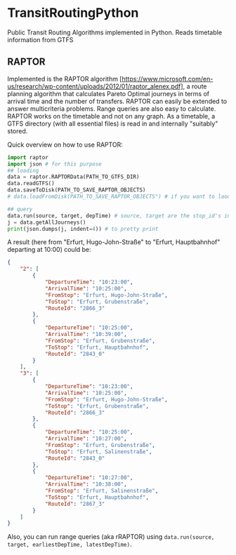 # TransitRoutingPython
Public Transit Routing Algorithms implemented in Python. Reads timetable information from GTFS

## RAPTOR

Implemented is the RAPTOR algorithm [https://www.microsoft.com/en-us/research/wp-content/uploads/2012/01/raptor_alenex.pdf], a route planning algorithm that calculates Pareto Optimal journeys in terms of arrival time and the number of transfers. RAPTOR can easily be extended to answer multicriteria problems. Range queries are also easy to calculate. RAPTOR works on the timetable and not on any graph. As a timetable, a GTFS directory (with all essential files) is read in and internally "suitably" stored.

Quick overview on how to use RAPTOR:

```Python
import raptor
import json # for this purpose
## loading
data = raptor.RAPTORData(PATH_TO_GTFS_DIR)
data.readGTFS()
data.saveToDisk(PATH_TO_SAVE_RAPTOR_OBJECTS)
# data.loadFromDisk(PATH_TO_SAVE_RAPTOR_OBJECTS") # if you want to laod the previously computed timetable information

## query
data.run(source, target, depTime) # source, target are the stop_id's inside the GTFS/stops.txt file, depTime in seconds
j = data.getAllJourneys()
print(json.dumps(j, indent=4)) # to pretty print
```
A result (here from "Erfurt, Hugo-John-Straße" to "Erfurt, Hauptbahnhof" departing at 10:00) could be:

```JSON
{
    "2": [
        {
            "DepartureTime": "10:23:00",
            "ArrivalTime": "10:25:00",
            "FromStop": "Erfurt, Hugo-John-Straße",
            "ToStop": "Erfurt, Grubenstraße",
            "RouteId": "2866_3"
        },
        {
            "DepartureTime": "10:25:00",
            "ArrivalTime": "10:39:00",
            "FromStop": "Erfurt, Grubenstraße",
            "ToStop": "Erfurt, Hauptbahnhof",
            "RouteId": "2843_0"
        }
    ],
    "3": [
        {
            "DepartureTime": "10:23:00",
            "ArrivalTime": "10:25:00",
            "FromStop": "Erfurt, Hugo-John-Straße",
            "ToStop": "Erfurt, Grubenstraße",
            "RouteId": "2866_3"
        },
        {
            "DepartureTime": "10:25:00",
            "ArrivalTime": "10:27:00",
            "FromStop": "Erfurt, Grubenstraße",
            "ToStop": "Erfurt, Salinenstraße",
            "RouteId": "2843_0"
        },
        {
            "DepartureTime": "10:27:00",
            "ArrivalTime": "10:38:00",
            "FromStop": "Erfurt, Salinenstraße",
            "ToStop": "Erfurt, Hauptbahnhof",
            "RouteId": "2867_3"
        }
    ]
}

```
Also, you can run range queries (aka rRAPTOR) using `data.run(source, target, earliestDepTime, latestDepTime)`.

